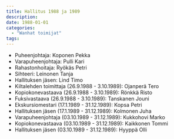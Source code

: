 ```yaml
---
title: Hallitus 1988 ja 1989
description: 
date: 1988-01-01
categories:
  - "Wanhat toimijat"
tags:
---
```


- Puheenjohtaja:	Koponen Pekka
- Varapuheenjohtaja:	Pulli Kari
- Rahastonhoitaja:	Ryökäs Petri
- Sihteeri: Leinonen Tanja
- Hallituksen jäsen:	Lind Timo
- Kiltalehden toimittaja (26.9.1988 - 3.10.1989):	Ojanperä Tero
- Kopiokonevastaava (26.9.1988 - 3.10.1989):	Rönkkä Risto
- Fuksivastaava (26.9.1988 - 3.10.1989):	Tanskanen Jouni
- Ekskursiomestari (17.1.1989 - 31.12.1989):	Kopsa Petri
- Hallituksen jäsen (17.1.1989 - 31.12.1989):	Kolmonen Juha
- Varapuheenjohtaja (03.10.1989 - 31.12.1989):	Kukkohovi Marko
- Kopiokonevastaava (03.10.1989 - 31.12.1989):	Kaikkonen Tommi
- Hallituksen jäsen (03.10.1989 - 31.12.1989):	Hyyppä Olli